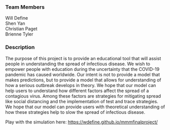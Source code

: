 ### Team Members
Will Define  
Shen Yan  
Christian Paget  
Brienne Tyler  

### Description
The purpose of this project is to provide an educational tool that will assist people in understanding the spread of infectious disease.  We wish to empower people with education during the uncertainty that the COVID-19 pandemic has caused worldwide.  Our intent is not to provide a model that makes predictions, but to provide a model that allows for understanding of how a serious outbreak develops in theory.  We hope that our model can help users to understand how different factors affect the spread of a contagious virus.  Among these factors are strategies for mitigating spread like social distancing and the implementation of test and trace strategies.  We hope that our model can provide users with theoretical understanding of how these strategies help to slow the spread of infectious disease.  
  
Play with the simulation here: https://wdefine.github.io/mmmfinalproject/  
